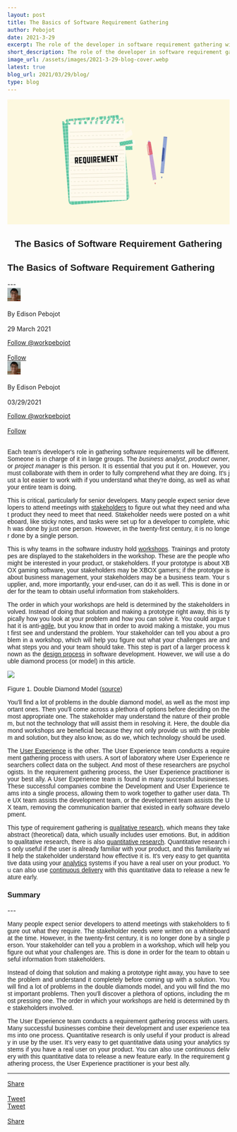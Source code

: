 ```yaml
---
layout: post
title: The Basics of Software Requirement Gathering
author: Pebojot
date: 2021-3-29
excerpt: The role of the developer in software requirement gathering will vary with each team. Large teams put someone in charge of it. This is the business analyst, the product owner, or the project manager.
short_description: The role of the developer in software requirement gathering will vary with each team. Large teams
image_url: /assets/images/2021-3-29-blog-cover.webp
latest: true
blog_url: 2021/03/29/blog/
type: blog
---
```

<img src="/assets/images/2021-3-29-blog-cover.webp" class="rounded img-fluid">

<div class="desktop__size " style="text-align: center;font-family:sans-serif;word-spacing: 0px;">
    <h2>The Basics of Software Requirement Gathering</h2>
</div>
<div class="mobile__size " style="text-align: justify;word-break: break-all;font-family:sans-serif;word-spacing: 0px;">
    <h2>The Basics of Software Requirement Gathering</h2>
</div>
---

  <div class="desktop__size ">
    <div class="d-flex align-items-center">
      <div class="align-self-center">
        <small class="text-muted">
          <img src="/assets/images/2x2.webp" width="30" height="30" class="img-fluid rounded-circle"
            alt="Edison Pebojot">
        </small>
      </div>
      &nbsp;
      <div class="align-self-center">
        By Edison Pebojot
      </div>
      &nbsp;
      <div class="align-self-center">
        29 March 2021
      </div>
    </div>
    <p></p>
    <div class="d-flex align-items-center">
      <div class="align-self-center">
        <a href="https://twitter.com/workpebojot?ref_src=twsrc%5Etfw" class="twitter-follow-button" data-size="large"
          data-show-screen-name="false" data-show-count="false">Follow @workpebojot</a>
        <script async src="https://platform.twitter.com/widgets.js" charset="utf-8"></script>
      </div>
      &nbsp;
      <div class="align-self-center">
        <a class="github-button" href="https://github.com/workpebojot"
          data-color-scheme="no-preference: light; light: light; dark: light;" data-size="large"
          aria-label="Follow @workpebojot on GitHub">Follow</a>
      </div>
    </div>
  </div>


<div class="mobile__size">
    <div class="d-flex align-items-center">
        <div class="align-self-center">
            <small class="text-muted">
                <img src="/assets/images/2x2.webp" width="30" height="30" class="img-fluid rounded-circle"  alt="Edison Pebojot">
            </small>
        </div>
        &nbsp;
        <div class="align-self-center">
            By Edison Pebojot
        </div>
        &nbsp;
        <div class="align-self-center flex-grow-1">
            03/29/2021
        </div>
    </div>
    <p></p>
    <div class="d-flex align-items-center justify-content-start">
        <div class="align-self-center">
            <a href="https://twitter.com/workpebojot?ref_src=twsrc%5Etfw" class="twitter-follow-button align-self-center" data-show-screen-name="false" data-show-count="false">Follow @workpebojot</a><script async src="https://platform.twitter.com/widgets.js" charset="utf-8"></script>
        </div>
        &nbsp;
        <div class="align-self-center">
            <a class="github-button align-self-center" href="https://github.com/workpebojot" aria-label="Follow @workpebojot on GitHub">Follow</a>
        </div>
    </div>
</div>
<br />
<div style="text-align: justify;word-break: break-all;font-family:sans-serif;">
<p>
  Each team's developer's role in gathering software requirements will be different. Someone is in charge of it in large groups. The <i>business analyst</i>, <i>product owner</i>, or <i>project manager</i> is this person. It is essential that you put it on. However, you must collaborate with them in order to fully comprehend what they are doing. It's just a lot easier to work with if you understand what they're doing, as well as what your entire team is doing.
</p>
<p>
  This is critical, particularly for senior developers. Many people expect senior developers to attend meetings with <a href="https://en.wikipedia.org/wiki/Project_stakeholder" target="_blank">stakeholders</a> to figure out what they need and what product they need to meet that need. Stakeholder needs were posted on a whiteboard, like sticky notes, and tasks were set up for a developer to complete, which was done by just one person. However, in the twenty-first century, it is no longer done by a single person.
</p>
<p>
  This is why teams in the software industry hold <a href="https://en.wikipedia.org/wiki/Workshop" target="_blank">workshops</a>. Trainings and prototypes are displayed to the stakeholders in the workshop. These are the people who might be interested in your product, or stakeholders. If your prototype is about XBOX gaming software, your stakeholders may be XBOX gamers; if the prototype is about business management, your stakeholders may be a business team. Your supplier, and, more importantly, your end-user, can do it as well. This is done in order for the team to obtain useful information from stakeholders.
</p>
</div>

<div style="text-align: justify;word-break: break-all;font-family:sans-serif;word-spacing: 0px;">
<p>
  The order in which your workshops are held is determined by the stakeholders involved. Instead of doing that solution and making a prototype right away, this is typically how you look at your problem and how you can solve it. You could argue that it is anti-<a href="https://en.wikipedia.org/wiki/Agile_software_development" target="_blank">agile</a>, but you know that in order to avoid making a mistake, you must first see and understand the problem. Your stakeholder can tell you about a problem in a workshop, which will help you figure out what your challenges are and what steps you and your team should take. This step is part of a larger process known as the <a href="https://en.wikipedia.org/wiki/Design#Process" target="_blank">design process</a> in software development. However, we will use a double diamond process (or model) in this article.
</p>
<p>
  <img src="https://user-images.githubusercontent.com/38276345/112810401-8f215380-90ad-11eb-8f10-1f746f5070fb.png" class="img-fluid">
  <figcaption>Figure 1. Double Diamond Model (<a href="https://en.wikipedia.org/wiki/File:Double_diamond.png" target="_blank">source</a>)</figcaption>
</p>
<p>
  You'll find a lot of problems in the double diamond model, as well as the most important ones. Then you'll come across a plethora of options before deciding on the most appropriate one. The stakeholder may understand the nature of their problem, but not the technology that will assist them in resolving it. Here, the double diamond workshops are beneficial because they not only provide us with the problem and solution, but they also know, as do we, which technology should be used.
</p>
</div>

<div style="text-align: justify;word-break: break-all;font-family:sans-serif;word-spacing: 0px;">
<p>
  The <a href="https://en.wikipedia.org/wiki/User_experience" target="_blank">User Experience</a> is the other. The User Experience team conducts a requirement gathering process with users. A sort of laboratory where User Experience researchers collect data on the subject. And most of these researchers are psychologists. In the requirement gathering process, the User Experience practitioner is your best ally. A User Experience team is found in many successful businesses. These successful companies combine the Development and User Experience teams into a single process, allowing them to work together to gather user data. The UX team assists the development team, or the development team assists the UX team, removing the communication barrier that existed in early software development.
</p>
</div>

<div style="text-align: justify;word-break: break-all;font-family:sans-serif;word-spacing: 0px;">
<p>
This type of requirement gathering is <a href="https://en.wikipedia.org/wiki/Qualitative_research" target="_blank">qualitative research</a>, which means they take abstract (theoretical) data, which usually includes user emotions. But, in addition to qualitative research, there is also <a href="https://en.wikipedia.org/wiki/Quantitative_research" target="_blank">quantitative research</a>. Quantitative research is only useful if the user is already familiar with your product, and this familiarity will help the stakeholder understand how effective it is. It's very easy to get quantitative data using your <a href="https://en.wikipedia.org/wiki/Analytics" target="_blank">analytics</a> systems if you have a real user on your product. You can also use <a href="https://en.wikipedia.org/wiki/Continuous_delivery" target="_blank">continuous delivery</a> with this quantitative data to release a new feature early.
</p>
</div>

<div style="text-align: left;font-family:sans-serif;">
<h3>Summary</h3>
</div>
---
<div style="text-align: justify;word-break: break-all;font-family:sans-serif;word-spacing: 0px;">
<p>
  Many people expect senior developers to attend meetings with stakeholders to figure out what they require. The stakeholder needs were written on a whiteboard at the time. However, in the twenty-first century, it is no longer done by a single person. Your stakeholder can tell you a problem in a workshop, which will help you figure out what your challenges are. This is done in order for the team to obtain useful information from stakeholders.
</p>
<p>
  Instead of doing that solution and making a prototype right away, you have to see the problem and understand it completely before coming up with a solution. You will find a lot of problems in the double diamonds model, and you will find the most important problems. Then you'll discover a plethora of options, including the most pressing one. The order in which your workshops are held is determined by the stakeholders involved.
</p>
<p>
  The User Experience team conducts a requirement gathering process with users. Many successful businesses combine their development and user experience teams into one process. Quantitative research is only useful if your product is already in use by the user. It's very easy to get quantitative data using your analytics systems if you have a real user on your product. You can also use continuous delivery with this quantitative data to release a new feature early. In the requirement gathering process, the User Experience practitioner is your best ally.
</p>
</div>

---

<div class="desktop__size ">
  <div class="d-flex align-items-center">
    <div class="align-self-center">
      <div class="fb-share-button align-self-center" style="vertical-align: super;top:-2px" data-href="https://www.pebojot.com/2021/03/03/blog/" data-layout="button" data-size="large"><a target="_blank" href="https://www.facebook.com/sharer/sharer.php?u=https%3A%2F%2Fdevelopers.facebook.com%2Fdocs%2Fplugins%2F&amp;src=sdkpreparse" class="fb-xfbml-parse-ignore">Share</a></div>
    </div>
    &nbsp;
    <div class="align-self-center">
      <a href="https://twitter.com/share?ref_src=twsrc%5Etfw" class="twitter-share-button" data-size="large"
        data-show-screen-name="false" data-show-count="false">Tweet</a>
      <script async src="https://platform.twitter.com/widgets.js" charset="utf-8"></script>
    </div>
  </div>
</div>

<div class="mobile__size">
    <div class="d-flex align-items-center justify-content-start">
        <div class="align-self-center">
            <a href="https://twitter.com/share?ref_src=twsrc%5Etfw" class="twitter-share-button align-self-center" data-show-screen-name="false" data-show-count="false">Tweet</a><script async src="https://platform.twitter.com/widgets.js" charset="utf-8"></script>
        </div>
        &nbsp;
        <div class="align-self-center">
            <div class="fb-share-button align-self-center" style="vertical-align: super;top:-2px" data-href="https://www.pebojot.com/2021/03/03/blog/" data-layout="button" data-size="small"><a target="_blank" href="https://www.facebook.com/sharer/sharer.php?u=https%3A%2F%2Fdevelopers.facebook.com%2Fdocs%2Fplugins%2F&amp;src=sdkpreparse" class="fb-xfbml-parse-ignore">Share</a></div>
        </div>
    </div>
</div>
<br />
<br />
<br />
<br />
<br />
